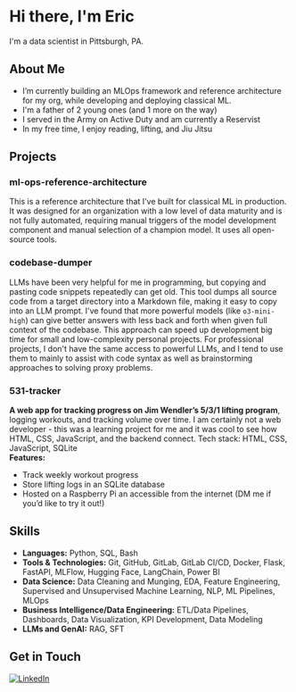 # Hi there, I'm Eric

I'm a data scientist in Pittsburgh, PA.

## About Me

- I’m currently building an MLOps framework and reference architecture for my org, while developing and deploying classical ML.
- I'm a father of 2 young ones (and 1 more on the way)
- I served in the Army on Active Duty and am currently a Reservist
- In my free time, I enjoy reading, lifting, and Jiu Jitsu

## Projects

### **ml-ops-reference-architecture** 
This is a reference architecture that I've built for classical ML in production. It was designed for an organization with a low level of data maturity and is not fully automated, requiring manual triggers of the model development component and manual selection of a champion model. It uses all open-source tools. 

### **codebase-dumper**  
LLMs have been very helpful for me in programming, but copying and pasting code snippets repeatedly can get old. This tool dumps all source code from a target directory into a Markdown file, making it easy to copy into an LLM prompt. I've found that more powerful models (like `o3-mini-high`) can give better answers with less back and forth when given full context of the codebase. This approach can speed up development big time for small and low-complexity personal projects. For professional projects, I don't have the same access to powerful LLMs, and I tend to use them to mainly to assist with code syntax as well as brainstorming approaches to solving proxy problems.  

### **531-tracker**  
**A web app for tracking progress on Jim Wendler’s 5/3/1 lifting program**, logging workouts, and tracking volume over time. I am certainly not a web developer - this was a learning project for me and it was cool to see how HTML, CSS, JavaScript, and the backend connect. Tech stack: HTML, CSS, JavaScript, SQLite  
**Features:**  
- Track weekly workout progress  
- Store lifting logs in an SQLite database  
- Hosted on a Raspberry Pi an accessible from the internet (DM me if you’d like to try it out!)

## Skills

- **Languages:** Python, SQL, Bash
- **Tools & Technologies:** Git, GitHub, GitLab, GitLab CI/CD, Docker, Flask, FastAPI, MLFlow, Hugging Face, LangChain, Power BI
- **Data Science:** Data Cleaning and Munging, EDA, Feature Engineering, Supervised and Unsupervised Machine Learning, NLP, ML Pipelines, MLOps
- **Business Intelligence/Data Engineering:** ETL/Data Pipelines, Dashboards, Data Visualization, KPI Development, Data Modeling
- **LLMs and GenAI:** RAG, SFT

## Get in Touch
[![LinkedIn](https://img.shields.io/badge/LinkedIn-Connect-blue)](https://www.linkedin.com/in/eric-metzler)

